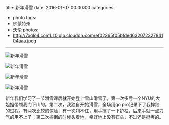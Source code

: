title: 新年滑雪
date: 2016-01-07 00:00:00
categories:
- photo
tags:
- 佛蒙特州
- 沃伦
photos:
- http://7xqlo4.com1.z0.glb.clouddn.com/ef02365f05bfded63207232784104aaa.jpeg
---

![新年滑雪](http://7xqlo4.com1.z0.glb.clouddn.com/d6ad56cda545c40cc03109aa080771d2.jpeg)

![新年滑雪](http://7xqlo4.com1.z0.glb.clouddn.com/5670a7283e198a1eab18096b0438a584.jpeg)

![新年滑雪](http://7xqlo4.com1.z0.glb.clouddn.com/f9d7174aac51847c5f5aed268a7cfe70.jpeg)

![新年滑雪](http://7xqlo4.com1.z0.glb.clouddn.com/e3e92b53283bace7c70f75910930ccc4.jpeg)

新年我们学习了一节滑雪课后就开始登上雪山滑雪了，第一次多亏一个NYU的大姐姐带领我门下山的。第二次，我独自开始滑雪，全场用go pro记录下了我摔跤的过程。有两次比较的惊险，有一次刹不住，用手撑了一下护栏，后来手就一点力气的用不上了；第二次摔倒的时候头着地，幸好地上没有石头，不过还是挺疼的。